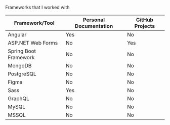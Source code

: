 Frameworks that I worked with

| Framework/Tool        | Personal Documentation | GitHub Projects |
|-----------------------|------------------------|-----------------|
| Angular               | Yes                    | No              |
| ASP.NET Web Forms     | No                     | Yes             |
| Spring Boot Framework | No                     | No              |
| MongoDB               | No                     | No              |
| PostgreSQL            | No                     | No              |
| Figma                 | No                     | No              |
| Sass                  | Yes                    | No              |
| GraphQL               | No                     | No              |
| MySQL                 | No                     | No              |
| MSSQL                 | No                     | No              |

